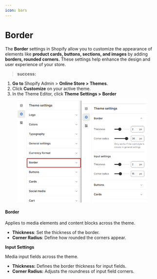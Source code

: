 ```yaml
---
icon: bars
---
```


# Border

The **Border** settings in Shopify allow you to customize the appearance of elements like **product cards, buttons, sections, and images** by adding **borders, rounded corners.** These settings help enhance the design and user experience of your store.

> **success:** 
1. **Go to** Shopify Admin > **Online Store > Themes**.
2. Click **Customize** on your active theme.
3. In the Theme Editor, click **Theme Settings >** **Border**


<figure><img src="../.gitbook/assets/border.png" alt=""><figcaption></figcaption></figure>

#### **Border**&#x20;

Applies to media elements and content blocks across the theme.

* **Thickness**: Set the thickness of the border.
* **Corner Radius**: Define how rounded the corners appear.

**Input Settings**

Media input fields across the theme.

* **Thickness:** Defines the border thickness for input fields.
* **Corner Radius:** Adjusts the roundness of input field corners.



